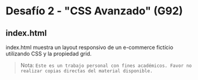 # Desafío 2 - "CSS Avanzado" (G92)

## index.html
index.html muestra un layout responsivo de un e-commerce fictício utilizando CSS y la propiedad grid.

> Nota: `Este es un trabajo personal con fines académicos. Favor no realizar copias directas del material disponible.`
